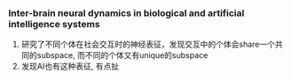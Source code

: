 ### Inter-brain neural dynamics in biological and artificial intelligence systems
1. 研究了不同个体在社会交互时的神经表征，发现交互中的个体会share一个共同的subspace, 而不同的个体又有unique的subspace
2. 发现AI也有这种表征, 有点扯
